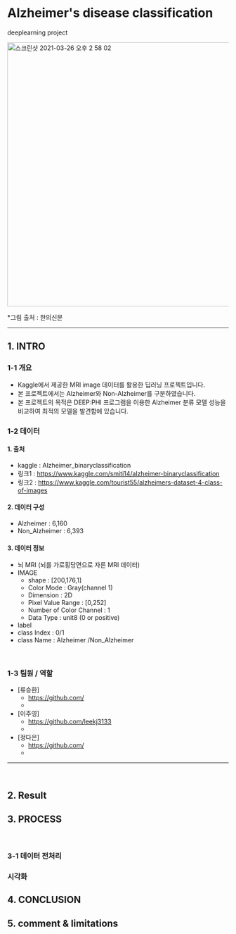 # Alzheimer's disease classification
deeplearning project


<img width="600" alt="스크린샷 2021-03-26 오후 2 58 02" src="https://user-images.githubusercontent.com/75352728/117998102-8abfaa00-b37e-11eb-9ee1-65f2e3a18993.png">

*그림 출처 : 한의신문

***
## 1. INTRO

### 1-1 개요
- Kaggle에서 제공한 MRI image 데이터를 활용한 딥러닝 프로젝트입니다.
- 본 프로젝트에서는 Alzheimer와 Non-Alzheimer를 구분하였습니다.
- 본 프로젝트의 목적은 DEEP:PHI 프로그램을 이용한 Alzheimer 분류 모델 성능을 비교하여 최적의 모델을 발견함에 있습니다.

### 1-2 데이터

#### 1. 출처
  - kaggle : Alzheimer_binaryclassification
  - 링크1 : https://www.kaggle.com/smiti14/alzheimer-binaryclassification
  - 링크2 : https://www.kaggle.com/tourist55/alzheimers-dataset-4-class-of-images
  
#### 2. 데이터 구성
- Alzheimer : 6,160
- Non_Alzheimer : 6,393

#### 3. 데이터 정보
- 뇌 MRI (뇌를 가로횡당면으로 자른 MRI 데이터)
- IMAGE
  - shape	: [200,176,1]
  - Color Mode	: Gray(channel 1)
  - Dimension	: 2D
  - Pixel Value Range	: [0,252]
  - Number of Color Channel	: 1
  - Data Type	: unit8 (0 or positive)
- label
- class Index  : 0/1
- class Name : Alzheimer /Non_Alzheimer 

<br/>

### 1-3 팀원 / 역할

- [류승환]
  -  https://github.com/
  -
- [이주영]
  - https://github.com/leekj3133
  - 
- [정다은]
  - https://github.com/
  - 

*****

<br/>

## 2. Result


## 3. PROCESS

<br/>

### 3-1 데이터 전처리

### 시각화

## 4. CONCLUSION

## 5. comment & limitations



